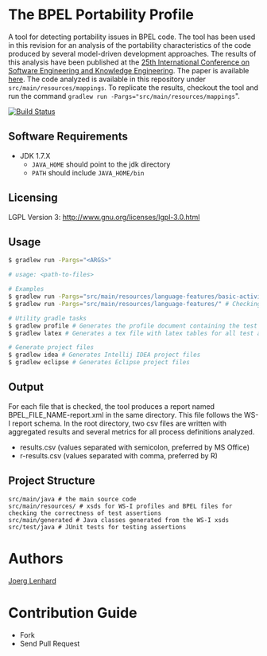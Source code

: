 The BPEL Portability Profile 
===

A tool for detecting portability issues in BPEL code. The tool has been used in this revision for an analysis of the portability characteristics of the code produced by several model-driven development approaches. The results of this analysis have been published at the [25th International Conference on Software Engineering and Knowledge Engineering](http://www.ksi.edu/seke/seke13.html). The paper is available [here](http://www.uni-bamberg.de/pi/bereich/forschung/publikationen/13-03-lenhard-wirtz/). The code analyzed is available in this repository under `src/main/resources/mappings`. To replicate the results, checkout the tool and run the command `gradlew run -Pargs="src/main/resources/mappings`".

[![Build Status](https://travis-ci.org/uniba-dsg/bpp.png)](https://travis-ci.org/uniba-dsg/bpp)

## Software Requirements
- JDK 1.7.X
  - `JAVA_HOME` should point to the jdk directory
  - `PATH` should include `JAVA_HOME/bin`

## Licensing
LGPL Version 3: http://www.gnu.org/licenses/lgpl-3.0.html

## Usage

```bash
$ gradlew run -Pargs="<ARGS>"

# usage: <path-to-files>

# Examples
$ gradlew run -Pargs="src/main/resources/language-features/basic-activities/Assign-Empty.bpel" # Checking a process definition from the test directory 
$ gradlew run -Pargs="src/main/resources/language-features/" # Checking all process definitions in the test directory 

# Utility gradle tasks
$ gradlew profile # Generates the profile document containing the test assertions
$ gradlew latex # Generates a tex file with latex tables for all test assertions

# Generate project files 
$ gradlew idea # Generates Intellij IDEA project files
$ gradlew eclipse # Generates Eclipse project files
```

## Output

For each file that is checked, the tool produces a report named BPEL_FILE_NAME-report.xml in the same directory.
This file follows the WS-I report schema.
In the root directory, two csv files are written with aggregated results and several metrics for all process definitions analyzed.
- results.csv (values separated with semicolon, preferred by MS Office)
- r-results.csv (values separated with comma, preferred by R)

## Project Structure

    src/main/java # the main source code
    src/main/resources/ # xsds for WS-I profiles and BPEL files for checking the correctness of test assertions
    src/main/generated # Java classes generated from the WS-I xsds
    src/test/java # JUnit tests for testing assertions 

# Authors 

[Joerg Lenhard](http://www.uni-bamberg.de/pi/team/lenhard-joerg/)

# Contribution Guide

- Fork
- Send Pull Request
